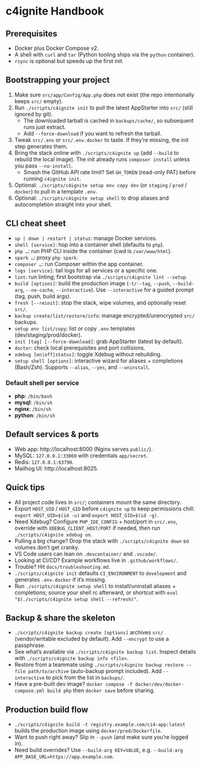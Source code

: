 # c4ignite Handbook

## Prerequisites

- Docker plus Docker Compose v2.
- A shell with `curl` and `tar` (Python tooling ships via the `python` container).
- `rsync` is optional but speeds up the first init.

## Bootstrapping your project

1. Make sure `src/app/Config/App.php` does not exist (the repo intentionally keeps `src/` empty).
2. Run `./scripts/c4ignite init` to pull the latest AppStarter into `src/` (still ignored by git).
   - The downloaded tarball is cached in `backups/cache/`, so subsequent runs just extract.
   - Add `--force-download` if you want to refresh the tarball.
3. Tweak `src/.env` or `src/.env.docker` to taste. If they’re missing, the init step generates them.
4. Bring the stack online with `./scripts/c4ignite up` (add `--build` to rebuild the local image). The init already runs `composer install` unless you pass `--no-install`.
   - Smash the GitHub API rate limit? Set `GH_TOKEN` (read-only PAT) before running `c4ignite init`.
5. Optional: `./scripts/c4ignite setup env copy dev` (or `staging` / `prod` / `docker`) to pull in a template `.env`.
6. Optional: `./scripts/c4ignite setup shell` to drop aliases and autocompletion straight into your shell.

## CLI cheat sheet

- `up | down | restart | status`: manage Docker services.
- `shell [service]`: hop into a container shell (defaults to `php`).
- `php …`: run PHP CLI inside the container (cwd is `/var/www/html`).
- `spark …`: proxy `php spark`.
- `composer …`: run Composer within the app container.
- `logs [service]`: tail logs for all services or a specific one.
- `lint`: run linting; first bootstrap via `./scripts/c4ignite lint --setup`.
- `build [options]`: build the production image (`-t/--tag`, `--push`, `--build-arg`, `--no-cache`, `--interactive`). Use `--interactive` for a guided prompt (tag, push, build args).
- `fresh [--reinit]`: stop the stack, wipe volumes, and optionally reset `src/`.
- `backup create/list/restore/info`: manage encrypted/unencrypted `src/` backups.
- `setup env list/copy`: list or copy `.env` templates (dev/staging/prod/docker).
- `init [tag] [--force-download]`: grab AppStarter (latest by default).
- `doctor`: check local prerequisites and port collisions.
- `xdebug [on|off|status]`: toggle Xdebug without rebuilding.
- `setup shell [options]`: interactive wizard for aliases + completions (Bash/Zsh). Supports `--alias`, `--yes`, and `--uninstall`.

### Default shell per service

- **php**: `/bin/bash`
- **mysql**: `/bin/sh`
- **nginx**: `/bin/sh`
- **python**: `/bin/sh`

## Default services & ports

- Web app: http://localhost:8000 (Nginx serves `public/`).
- MySQL: `127.0.0.1:33060` with credentials `app/secret`.
- Redis: `127.0.0.1:63790`.
- Mailhog UI: http://localhost:8025.

## Quick tips

- All project code lives in `src/`; containers mount the same directory.
- Export `HOST_UID` / `HOST_GID` before `c4ignite up` to keep permissions chill:
  `export HOST_UID=$(id -u)` and `export HOST_GID=$(id -g)`.
- Need Xdebug? Configure `PHP_IDE_CONFIG` + host/port in `src/.env`, override with `XDEBUG_CLIENT_HOST/PORT` if needed, then run `./scripts/c4ignite xdebug on`.
- Pulling a big change? Drop the stack with `./scripts/c4ignite down` so volumes don’t get cranky.
- VS Code users can lean on `.devcontainer/` and `.vscode/`.
- Looking at CI/CD? Example workflows live in `.github/workflows/`.
- Trouble? Hit `docs/troubleshooting.md`.
- `./scripts/c4ignite init` defaults `CI_ENVIRONMENT` to `development` and generates `.env.docker` if it’s missing.
- Run `./scripts/c4ignite setup shell` to install/uninstall aliases + completions; source your shell rc afterward, or shortcut with `eval "$(./scripts/c4ignite setup shell --refresh)"`.

## Backup & share the skeleton

- `./scripts/c4ignite backup create [options]` archives `src/` (vendor/writable excluded by default). Add `--encrypt` to use a passphrase.
- See what’s available via `./scripts/c4ignite backup list`. Inspect details with `./scripts/c4ignite backup info <file>`.
- Restore from a teammate using `./scripts/c4ignite backup restore --file path/to/archive` (auto-backup prompt included). Add `--interactive` to pick from the list in `backups/`.
- Have a pre-built dev image? `docker compose -f docker/dev/docker-compose.yml build php` then `docker save` before sharing.

## Production build flow

- `./scripts/c4ignite build -t registry.example.com/ci4-app:latest` builds the production image using `docker/prod/Dockerfile`.
- Want to push right away? Slip in `--push` (and make sure you’re logged in).
- Need build overrides? Use `--build-arg KEY=VALUE`, e.g. `--build-arg APP_BASE_URL=https://app.example.com`.
